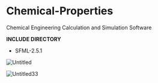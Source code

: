 # Chemical-Properties
Chemical Engineering Calculation and Simulation Software

**INCLUDE DIRECTORY**
- SFML-2.5.1


![Untitled](https://user-images.githubusercontent.com/48857076/183417435-02753fff-24b0-4fa2-8063-07b88abd5e53.png)


![Untitled33](https://user-images.githubusercontent.com/48857076/183526775-3bf374e0-97bf-4506-8b2a-87465d7d64ee.png)
